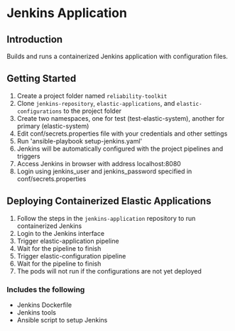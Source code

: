 # Jenkins Application

## Introduction
Builds and runs a containerized Jenkins application with configuration files.

## Getting Started
1. Create a project folder named `reliability-toolkit`
2. Clone `jenkins-repository`, `elastic-applications`, and `elastic-configurations` to the project folder
3. Create two namespaces, one for test (test-elastic-system), another for primary (elastic-system)
4. Edit conf/secrets.properties file with your credentials and other settings
5. Run 'ansible-playbook setup-jenkins.yaml'
6. Jenkins will be automatically configured with the project pipelines and triggers
7. Access Jenkins in browser with address localhost:8080
8. Login using jenkins_user and jenkins_password specified in conf/secrets.properties

## Deploying Containerized Elastic Applications
1. Follow the steps in the `jenkins-application` repository to run containerized Jenkins
2. Login to the Jenkins interface
3. Trigger elastic-application pipeline
4. Wait for the pipeline to finish
5. Trigger elastic-configuration pipeline
6. Wait for the pipeline to finish
7. The pods will not run if the configurations are not yet deployed

### Includes the following
* Jenkins Dockerfile
* Jenkins tools
* Ansible script to setup Jenkins

